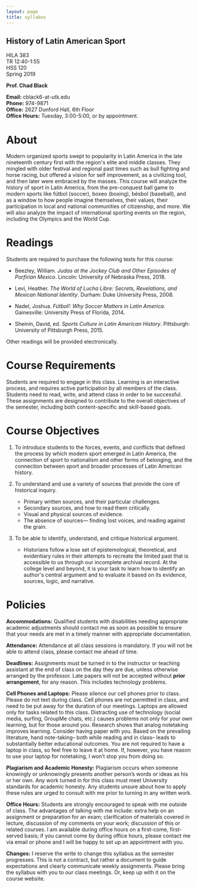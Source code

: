```yaml
---
layout: page
title: syllabus
---
```



## History of Latin American Sport


HILA 383  
TR 12:40-1:55  
HSS 120  
Spring 2019  


**Prof. Chad Black**

**Email:** cblack6-at-utk.edu  
**Phone:** 974-9871  
**Office:** 2627 Dunford Hall, 6th Floor  
**Office Hours:** Tuesday, 3:00-5:00, or by appointment.   

# About

Modern organized sports swept to popularity in Latin America in the late
nineteenth century first with the region's elite and middle classes. They
mingled with older festival and regional past times such as bull fighting and
horse racing, but offered a vision for self improvement, as a civilizing tool,
and then later were embraced by the masses. This course will analyze the
history of sport in Latin America, from the pre-conquest ball game to modern
sports like fútbol (soccer), boxeo (boxing), bésbol (baseball), and as a window
to how people imagine themselves, their values, their participation in local
and national communities of citizenship, and more. We will also analyze the
impact of international sporting events on the region, including the Olympics
and the World Cup.

# Readings

Students are required to purchase the following texts for this course:

* Beezley, William. *Judas at the Jockey Club and Other Episodes of Porfirian
Mexico*. Lincoln: University of Nebraska Press, 2018.

* Levi, Heather. *The World of Lucha Libre: Secrets, Revelations, and Mexican
National Identity*. Durham: Duke University Press, 2008.

* Nadel, Joshua. *Fútbol!: Why Soccer Matters in Latin America*. Gainesville: University
Press of Florida, 2014.

* Sheinin, David, ed. *Sports Culture in Latin American History*. Pittsburgh:
University of Pittsburgh Press, 2015.

Other readings will be provided electronically.

# Course Requirements

Students are required to engage in this class. Learning is an interactive
process, and requires active participation by all members of the class.
Students need to read, write, and attend class in order to be successful. 
These assignments are designed to contribute to the overall objectives of the
semester, including both content-specific and skill-based goals. 

# Course Objectives

1. To introduce students to the forces, events, and conflicts that defined the
   process by which modern sport emerged in Latin America, the connection of
   sport to nationalism and other forms of belonging, and the connection
   between sport and broader processes of Latin American history.

2. To understand and use a variety of sources that provide the core of historical inquiry.
   * Primary written sources, and their particular challenges.
   * Secondary sources, and how to read them critically.
   * Visual and physical sources of evidence.
   * The absence of sources— finding lost voices, and reading against the grain.


3. To be able to identify, understand, and critique historical argument.
   * Historians follow a lose set of epistemological, theoretical, and
   evidentiary rules in their attempts to recreate the limited past that is
   accessible to us through our incomplete archival record. At the college
   level and beyond, it is your task to learn how to identify an author's
   central argument and to evaluate it based on its evidence, sources, logic,
   and narrative. 

# Policies

**Accommodations:** Qualified students with disabilities needing appropriate
academic adjustments should contact me as soon as possible to ensure that your
needs are met in a timely manner with appropriate documentation.

__Attendance:__ Attendance at all class sessions is mandatory. If you will not be able to attend class, please contact me ahead of time.

**Deadlines:**  Assignments must be turned in to the instructor or teaching
assistant at the end of class on the day they are due, unless otherwise
arranged by the professor. Late papers will not be accepted without **prior
arrangement**, for any reason. This includes technology problems.

**Cell Phones and Laptops:** Please silence our cell phones prior to class.
Please do not text during class. Cell phones are not permitted in class, and
need to be put away for the duration of our meetings. Laptops are allowed only
for tasks related to this class. Distracting use of technology (social media,
surfing, GroupMe chats, etc.) causes problems not only for your own learning, but for those
around you. Research shows that analog notetaking improves learning. Consider
having paper with you. Based on the prevailing literature, hand note-taking–
both while reading and in class– leads to substantially better educational
outcomes. You are not required to have a laptop in class, so feel free to leave
it at home. If, however, you have reason to use your laptop for notetaking,
I won’t stop you from doing so. 

**Plagiarism and Academic Honesty:** Plagiarism occurs when someone knowingly
or unknowingly presents another person’s words or ideas as his or her own. Any
work turned in for this class must meet University standards for academic
honesty. Any students unsure about how to apply these rules are urged to
consult with me prior to turning in any written work. 

**Office Hours:** Students are strongly encouraged to speak with me outside of class. The advantages of talking with me include: extra help on an assignment or preparation for an exam; clarification of materials covered in lecture, discussion of my comments on your work; discussion of this or related courses. I am available during office hours on a first-come, first-served basis; if you cannot come by during office hours, please contact me via email or phone and I will be happy to set up an appointment with you.

**Changes:** I reserve the write to change this syllabus as the semester progresses. This is not a contract, but rather a document to guide expectations and clearly communicate weekly assignments. Please bring the syllabus with you to our class meetings. Or, keep up with it on the course website.







